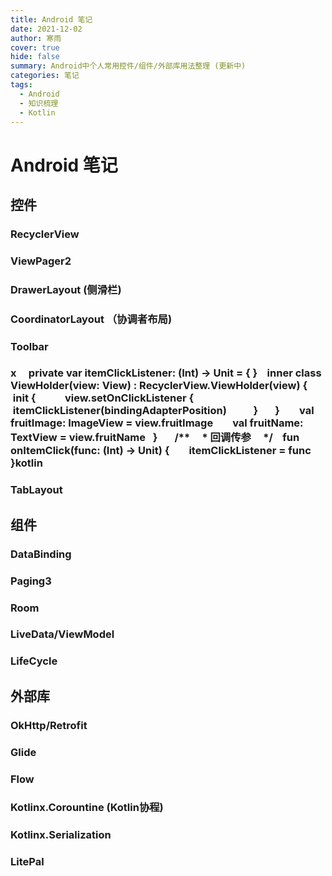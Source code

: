 ```yaml
---
title: Android 笔记
date: 2021-12-02
author: 寒雨
cover: true
hide: false
summary: Android中个人常用控件/组件/外部库用法整理 (更新中)
categories: 笔记
tags:
  - Android
  - 知识梳理
  - Kotlin
---
```


# Android 笔记

## 控件

### RecyclerView

### ViewPager2

### DrawerLayout (侧滑栏)

### CoordinatorLayout （协调者布局)

### Toolbar

### x     private var itemClickListener: (Int) -> Unit = { }​    inner class ViewHolder(view: View) : RecyclerView.ViewHolder(view) {​        init {            view.setOnClickListener {                itemClickListener(bindingAdapterPosition)            }        }​        val fruitImage: ImageView = view.fruitImage        val fruitName: TextView = view.fruitName    }       /**     * 回调传参     */    fun onItemClick(func: (Int) -> Unit) {        itemClickListener = func    }kotlin

### TabLayout

## 组件

### DataBinding

### Paging3

### Room

### LiveData/ViewModel

### LifeCycle

## 外部库

### OkHttp/Retrofit

### Glide

### Flow

### Kotlinx.Corountine (Kotlin协程)

### Kotlinx.Serialization

### LitePal

